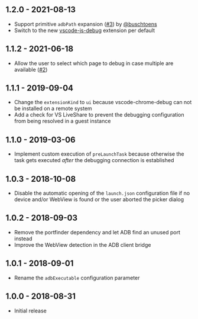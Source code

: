 ## 1.2.0 - 2021-08-13
* Support primitive `adbPath` expansion ([#3](https://github.com/mpotthoff/vscode-android-webview-debug/pull/3)) by [@buschtoens](https://github.com/buschtoens)
* Switch to the new [vscode-js-debug](https://github.com/microsoft/vscode-js-debug) extension per default

## 1.1.2 - 2021-06-18
* Allow the user to select which page to debug in case multiple are available ([#2](https://github.com/mpotthoff/vscode-android-webview-debug/issues/2))

## 1.1.1 - 2019-09-04
* Change the `extensionKind` to `ui` because vscode-chrome-debug can not be installed on a remote system
* Add a check for VS LiveShare to prevent the debugging configuration from being resolved in a guest instance

## 1.1.0 - 2019-03-06
* Implement custom execution of `preLaunchTask` because otherwise the task gets executed _after_ the debugging connection is established

## 1.0.3 - 2018-10-08
* Disable the automatic opening of the `launch.json` configuration file if no device and/or WebView is found or the user aborted the picker dialog

## 1.0.2 - 2018-09-03
* Remove the portfinder dependency and let ADB find an unused port instead
* Improve the WebView detection in the ADB client bridge

## 1.0.1 - 2018-09-01
* Rename the `adbExecutable` configuration parameter

## 1.0.0 - 2018-08-31
* Initial release

